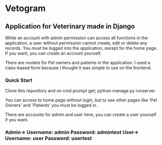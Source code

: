 <h1>Vetogram</h1>

<h2> Application for Veterinary made in Django</h2>

While an account with admin permission can access all functions in the application, a user without permission cannot create, edit or delete any records. You must be logged into the application, except for the home page. If you want, you can create an account yourself.

There are models for Pet owners and patients in the application.
I used a class-based form because I thought it was simple to use on the frontend.

<h3>Quick Start</h3>

Clone this repository and on cmd prompt get;
python manage.py runserver

You can access to home page without login, but to see other pages like 'Pet Owners' and 'Patients' you must be logged in.

There are accounts for admin and user here, you can create a user yourself if you want.

<h3> Admin-> Username: admin  Password: admintest
User-> Username: user Password: usertest</h3>